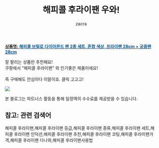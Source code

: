 ﻿---
layout: post
title:  "해피콜 후라이팬 우와!"
author: zacra
categories: [ 아이템 ]
tags: [해피콜 후라이팬,해피콜 후라이팬 등급,해피콜 후라이팬 종류,해피콜 후라이팬 세트,해피콜 후라이팬 인덕션,해피콜 후라이팬 추천,해피콜 후라이팬 코팅,해피콜 후라이팬가격,해피콜 후라이팬 다나와,해피콜 후라이팬사용법]
image: https://static.coupangcdn.com/image/product/image/vendoritem/2019/10/04/5311231978/68d74e8d-4bd4-4611-984b-c0d4f5e23d37.jpg 
description: "쿠팡에서 해피콜 후라이팬 관련 상품으로 가장 잘팔리는 제품 중 하나라는 사실!!."
rating: 4.5
---

<a href="https://link.coupang.com/re/AFFSDP?lptag=AF8407795&pageKey=295634798&itemId=932232740&vendorItemId=5311231978&traceid=V0-153-f33e6b6d2e043f78"><b>상품명: <font color='#01579B'>해피콜 브릴로 다이아몬드 팬 2종 세트, 혼합 색상, 프라이팬 28cm + 궁중팬 28cm</font></b></a>

잘 팔리는 상품만 추천해요!<br/>
쿠팡에서 "해피콜 후라이팬" 와 인기좋은 제품이에요!<br/><br/>
즉 구매해도 안심이다 이말이죠. 클릭 고고고! <br/>



<a href="https://link.coupang.com/re/AFFSDP?lptag=AF8407795&pageKey=295634798&itemId=932232740&vendorItemId=5311231978&traceid=V0-153-f33e6b6d2e043f78"><img src="https://thumbnail7.coupangcdn.com/thumbnails/remote/q89/image/retail/images/25069610082608-715b5768-9f8e-40fe-be80-cce790d4112d.jpg"></a> 

본 블로그는 파트너스 활동을 통해 일정액의 수수료를 제공받을 수 있습니다.

## 참고: 관련 검색어    
해피콜 후라이팬,해피콜 후라이팬 등급,해피콜 후라이팬 종류,해피콜 후라이팬 세트,해피콜 후라이팬 인덕션,해피콜 후라이팬 추천,해피콜 후라이팬 코팅,해피콜 후라이팬가격,해피콜 후라이팬 다나와,해피콜 후라이팬사용법